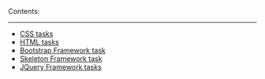 Contents:

---

<ul type="square">
  <li><a href="https://github.com/RandyR0zz/HTML_CSS_Frameworks_courses/tree/main/IT_Academy_CSS_Tasks">CSS tasks</a></li>
  <li><a href="https://github.com/RandyR0zz/HTML_CSS_Frameworks_courses/tree/main/IT_Academy_HTML_Tasks">HTML tasks</a></li>
  <li><a href="https://github.com/RandyR0zz/HTML_CSS_Frameworks_courses/tree/main/IT_Academy_Frameworks_Tasks/Task_1_Bootstrap">Bootstrap Framework task</a></li>
  <li><a href="https://github.com/RandyR0zz/HTML_CSS_Frameworks_courses/tree/main/IT_Academy_Frameworks_Tasks/Task_2_Skeleton">Skeleton Framework task</a></li>
  <li><a href="https://github.com/RandyR0zz/HTML_CSS_Frameworks_courses/tree/main/IT_Academy_Frameworks_Tasks/Task_3_JQuery">JQuery Framework tasks</a></li>
</ul>
